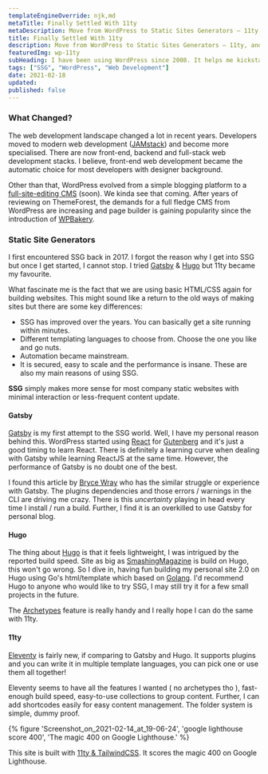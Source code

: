 ```yaml
---
templateEngineOverride: njk,md
metaTitle: Finally Settled With 11ty
metaDescription: Move from WordPress to Static Sites Generators — 11ty, and others.
title: Finally Settled With 11ty
description: Move from WordPress to Static Sites Generators — 11ty, and others.
featuredImg: wp-11ty
subHeading: I have been using WordPress since 2008. It helps me kickstart this blog and start freelancing as a WordPress designer + developer, which, earned me a long-term contract from ThemeForest, Envato.
tags: ["SSG", "WordPress", "Web Development"]
date: 2021-02-18
updated:
published: false
---
```


<div class="col-start-3 col-end-9">

### What Changed?

The web development landscape changed a lot in recent years. Developers moved to modern web development ([JAMstack](https://jamstack.org/)) and become more specialised. There are now front-end, backend and full-stack web development stacks. I believe, front-end web development became the automatic choice for most developers with designer background.

Other than that, WordPress evolved from a simple blogging platform to a [full-site-editing CMS](https://fullsiteediting.com/) (soon). We kinda see that coming. After years of reviewing on ThemeForest, the demands for a full fledge CMS from WordPress are increasing and page builder is gaining popularity since the introduction of [WPBakery](https://codecanyon.net/item/visual-composer-page-builder-for-wordpress/242431).

### Static Site Generators

I first encountered SSG back in 2017. I forgot the reason why I get into SSG but once I get started, I cannot stop. I tried [Gatsby](https://www.gatsbyjs.com/) & [Hugo](https://gohugo.io/) but 11ty became my favourite.

What fascinate me is the fact that we are using basic HTML/CSS again for building websites. This might sound like a return to the old ways of making sites but there are some key differences:

- SSG has improved over the years. You can basically get a site running within minutes.
- Different templating languages to choose from. Choose the one you like and go nuts.
- Automation became mainstream.
- It is secured, easy to scale and the performance is insane. These are also my main reasons of using SSG.

**SSG** simply makes more sense for most company static websites with minimal interaction or less-frequent content update.

#### Gatsby

[Gatsby](https://www.gatsbyjs.com/) is my first attempt to the SSG world. Well, I have my personal reason behind this. WordPress started using [React](https://reactjs.org/) for [Gutenberg](https://wordpress.org/gutenberg/) and it's just a good timing to learn React. There is definitely a learning curve when dealing with Gatsby while learning ReactJS at the same time. However, the performance of Gatsby is no doubt one of the best.

I found this article by [Bryce Wray](https://brycewray.com/posts/2019/07/why-staying-with-hugo) who has the similar struggle or experience with Gatsby. The plugins dependencies and those errors / warnings in the CLI are driving me crazy. There is this _uncertainty_ playing in head every time I install / run a build. Further, I find it is an overkilled to use Gatsby for personal blog.

#### Hugo

The thing about [Hugo](https://gohugo.io/) is that it feels lightweight, I was intrigued by the reported build speed. Site as big as [SmashingMagazine](https://www.smashingmagazine.com/2019/05/switch-wordpress-hugo/) is build on Hugo, this won't go wrong. So I dive in, having fun building my personal site 2.0 on Hugo using Go's html/template which based on [Golang](https://golang.org/). I'd recommend Hugo to anyone who would like to try SSG, I may still try it for a few small projects in the future.

The [Archetypes](https://gohugo.io/content-management/archetypes/) feature is really handy and I really hope I can do the same with 11ty.

#### 11ty

[Eleventy](https://www.11ty.dev/) is fairly new, if comparing to Gatsby and Hugo. It supports plugins and you can write it in multiple template languages, you can pick one or use them all together!

Eleventy seems to have all the features I wanted ( no archetypes tho ), fast-enough build speed, easy-to-use collections to group content. Further, I can add shortcodes easily for easy content management. The folder system is simple, dummy proof.

</div>
<div class="col-start-2 col-end-10">
{% figure 'Screenshot_on_2021-02-14_at_19-06-24', 'google lighthouse score 400', 'The magic 400 on Google Lighthouse.' %}

</div>
<div class="col-start-3 col-end-9">

This site is built with [11ty & TailwindCSS](https://github.com/kailoon/kailoon.com). It scores the magic 400 on Google Lighthouse.

</div>
